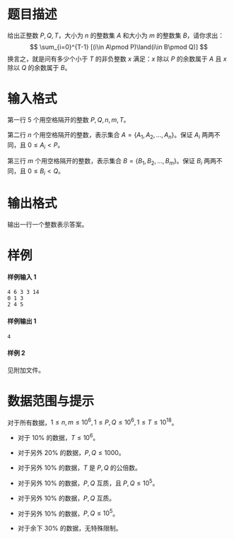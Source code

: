 
# 题目描述

给出正整数 $P, Q, T$，大小为 $n$ 的整数集 $A$ 和大小为 $m$ 的整数集 $B$，请你求出：
$$
\sum_{i=0}^{T-1} [(i\in A\pmod P)\land(i\in B\pmod Q)]
$$
换言之，就是问有多少个小于 $T$ 的非负整数 $x$ 满足：$x$ 除以 $P$ 的余数属于 $A$ 且 $x$ 除以 $Q$ 的余数属于 $B$。


# 输入格式

第一行 $5$ 个用空格隔开的整数 $P,Q,n,m,T$。

第二行 $n$ 个用空格隔开的整数，表示集合 $A=\{A_1,A_2,\dots ,A_n\}$。保证 $A_i$ 两两不同，且 $0 \le A_i < P$。

第三行 $m$ 个用空格隔开的整数，表示集合 $B=\{B_1,B_2,\dots ,B_m\}$。保证 $B_i$ 两两不同，且 $0 \le B_i < Q$。


# 输出格式

输出一行一个整数表示答案。


# 样例

#### 样例输入 1

```plain
4 6 3 3 14
0 1 3
2 4 5
```

#### 样例输出 1

```plain
4
```

#### 样例 2

见附加文件。


# 数据范围与提示

对于所有数据，$1 \le n, m \le 10^6, 1 \le P, Q \le 10^6, 1 \le T \le 10^{18}$。

* 对于 $10\%$ 的数据，$T \le 10^6$。

* 对于另外 $20\%$ 的数据，$P, Q \le 1000$。

* 对于另外 $10\%$ 的数据，$T$ 是 $P, Q$ 的公倍数。

* 对于另外 $10\%$ 的数据，$P, Q$ 互质，且 $P,Q \le 10^5$。

* 对于另外 $10\%$ 的数据，$P, Q$ 互质。

* 对于另外 $10\%$ 的数据，$P,Q \le 10^5$。

* 对于余下 $30\%$ 的数据，无特殊限制。

